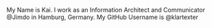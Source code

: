My Name is Kai. I work as an Information Architect and Communicator @Jimdo in Hamburg, Germany.
My GitHub Username is @klartexter
